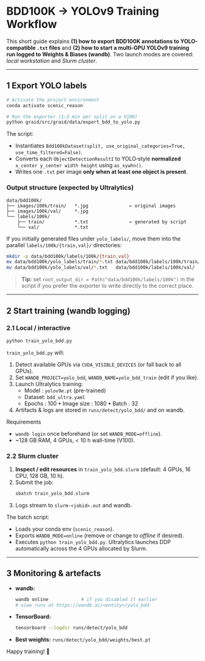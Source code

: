 # BDD100K → YOLOv9 Training Workflow

This short guide explains **(1) how to export BDD100K annotations to YOLO-compatible `.txt` files** and **(2) how to start a multi-GPU YOLOv9 training run logged to Weights & Biases (wandb)**.  Two launch modes are covered: *local workstation* and *Slurm cluster*.

---
## 1  Export YOLO labels

```bash
# Activate the project environment
conda activate scenic_reason

# Run the exporter (1–3 min per split on a V100)
python graid/src/graid/data/export_bdd_to_yolo.py
```

The script:
* Instantiates `Bdd100kDataset(split, use_original_categories=True, use_time_filtered=False)`.
* Converts each `ObjectDetectionResultI` to YOLO‐style **normalized** `x_center y_center width height` using `as_xywhn()`.
* Writes one `.txt` per image **only when at least one object is present**.

### Output structure (expected by Ultralytics)
```
data/bdd100k/
├── images/100k/train/   *.jpg               ← original images
├── images/100k/val/     *.jpg
└── labels/100k/
    ├── train/           *.txt               ← generated by script
    └── val/             *.txt
```
If you initially generated files under `yolo_labels/`, move them into the parallel `labels/100k/{train,val}/` directories:

```bash
mkdir -p data/bdd100k/labels/100k/{train,val}
mv data/bdd100k/yolo_labels/train/*.txt data/bdd100k/labels/100k/train/
mv data/bdd100k/yolo_labels/val/*.txt   data/bdd100k/labels/100k/val/
```

> **Tip:** set `root_output_dir = Path("data/bdd100k/labels/100k")` in the script if you prefer the exporter to write directly to the correct place.

---
## 2  Start training (wandb logging)

### 2.1  Local / interactive
```bash
python train_yolo_bdd.py
```
`train_yolo_bdd.py` will:
1. Detect available GPUs via `CUDA_VISIBLE_DEVICES` (or fall back to all GPUs).
2. Set `WANDB_PROJECT=yolo_bdd`, `WANDB_NAME=yolo_bdd_train` (edit if you like).
3. Launch Ultralytics training:
   * Model  : `yolov9e.pt` (pre-trained)
   * Dataset: `bdd_ultra.yaml`
   * Epochs : 100   •   Image size : 1080   •   Batch : 32
4. Artifacts & logs are stored in `runs/detect/yolo_bdd/` and on wandb.

Requirements
* `wandb login` once beforehand (or set `WANDB_MODE=offline`).
* ~128 GB RAM, 4 GPUs, < 10 h wall-time (V100).

### 2.2  Slurm cluster
1. **Inspect / edit resources** in `train_yolo_bdd.slurm` (default: 4 GPUs, 16 CPU, 128 GB, 10 h).
2. Submit the job:
   ```bash
   sbatch train_yolo_bdd.slurm
   ```
3. Logs stream to `slurm-<jobid>.out` and wandb.

The batch script:
* Loads your conda env (`scenic_reason`).
* Exports `WANDB_MODE=online` (remove or change to *offline* if desired).
* Executes `python train_yolo_bdd.py`.  Ultralytics launches DDP automatically across the 4 GPUs allocated by Slurm.

---
## 3  Monitoring & artefacts
* **wandb:**
  ```bash
  wandb online            # if you disabled it earlier
  # view runs at https://wandb.ai/<entity>/yolo_bdd
  ```
* **TensorBoard:**
  ```bash
  tensorboard --logdir runs/detect/yolo_bdd
  ```
* **Best weights:** `runs/detect/yolo_bdd/weights/best.pt`

Happy training! 🚀 